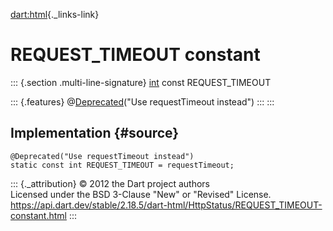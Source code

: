 [dart:html](../../dart-html/dart-html-library){._links-link}

REQUEST\_TIMEOUT constant
=========================

::: {.section .multi-line-signature}
[int](../../dart-core/int-class) const REQUEST\_TIMEOUT

::: {.features}
@[Deprecated](../../dart-core/deprecated-class)(\"Use requestTimeout
instead\")
:::
:::

Implementation {#source}
--------------

``` {.language-dart data-language="dart"}
@Deprecated("Use requestTimeout instead")
static const int REQUEST_TIMEOUT = requestTimeout;
```

::: {._attribution}
© 2012 the Dart project authors\
Licensed under the BSD 3-Clause \"New\" or \"Revised\" License.\
<https://api.dart.dev/stable/2.18.5/dart-html/HttpStatus/REQUEST_TIMEOUT-constant.html>
:::
